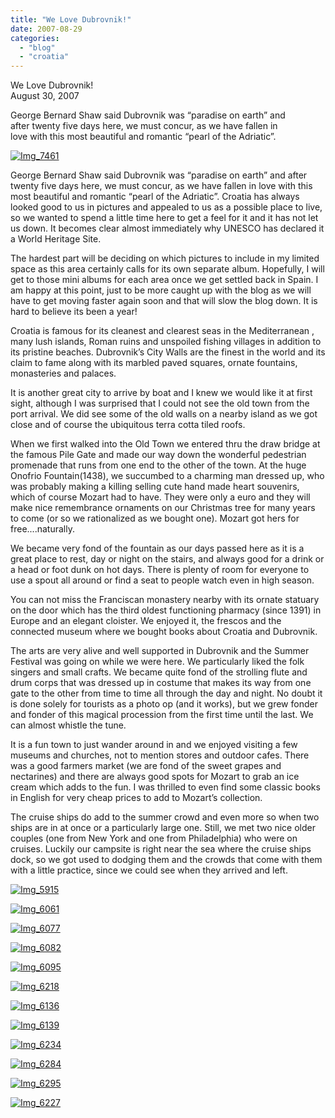 ```yaml
---
title: "We Love Dubrovnik!"
date: 2007-08-29
categories: 
  - "blog"
  - "croatia"
---
```


We Love Dubrovnik!  
August 30, 2007

George Bernard Shaw said Dubrovnik was “paradise on earth” and  
after twenty five days here, we must concur, as we have fallen in  
love with this most beautiful and romantic “pearl of the Adriatic”.

<!--more-->

[![Img_7461](https://pub-ac94b3f306b24c0dba4238943c97f2e1.r2.dev/soultravelers3/images/2008/02/27/img_7461.png "Img_7461")](https://pub-ac94b3f306b24c0dba4238943c97f2e1.r2.dev/photos/uncategorized/2008/02/27/img_7461.png)

George Bernard Shaw said Dubrovnik was “paradise on earth” and after twenty five days here, we must concur, as we have fallen in love with this most beautiful and romantic “pearl of the Adriatic”. Croatia has always looked good to us in pictures and appealed to us as a possible place to live, so we wanted to spend a little time here to get a feel for it and it has not let us down. It becomes clear almost immediately why UNESCO has declared it a World Heritage Site.

The hardest part will be deciding on which pictures to include in my limited space as this area certainly calls for its own separate album. Hopefully, I will get to those mini albums for each area once we get settled back in Spain. I am happy at this point, just to be more caught up with the blog as we will have to get moving faster again soon and that will slow the blog down. It is hard to believe its been a year!

Croatia is famous for its cleanest and clearest seas in the Mediterranean , many lush islands, Roman ruins and unspoiled fishing villages in addition to its pristine beaches. Dubrovnik’s City Walls are the finest in the world and its claim to fame along with its marbled paved squares, ornate fountains, monasteries and palaces.

It is another great city to arrive by boat and I knew we would like it at first sight, although I was surprised that I could not see the old town from the port arrival. We did see some of the old walls on a nearby island as we got close and of course the ubiquitous terra cotta tiled roofs.

When we first walked into the Old Town we entered thru the draw bridge at the famous Pile Gate and made our way down the wonderful pedestrian promenade that runs from one end to the other of the town. At the huge Onofrio Fountain(1438), we succumbed to a charming man dressed up, who was probably making a killing selling cute hand made heart souvenirs, which of course Mozart had to have. They were only a euro and they will make nice remembrance ornaments on our Christmas tree for many years to come (or so we rationalized as we bought one). Mozart got hers for free....naturally.

We became very fond of the fountain as our days passed here as it is a great place to rest, day or night on the stairs, and always good for a drink or a head or foot dunk on hot days. There is plenty of room for everyone to use a spout all around or find a seat to people watch even in high season.

You can not miss the Franciscan monastery nearby with its ornate statuary on the door which has the third oldest functioning pharmacy (since 1391) in Europe and an elegant cloister. We enjoyed it, the frescos and the connected museum where we bought books about Croatia and Dubrovnik.

The arts are very alive and well supported in Dubrovnik and the Summer Festival was going on while we were here. We particularly liked the folk singers and small crafts. We became quite fond of the strolling flute and drum corps that was dressed up in costume that makes its way from one gate to the other from time to time all through the day and night. No doubt it is done solely for tourists as a photo op (and it works), but we grew fonder and fonder of this magical procession from the first time until the last. We can almost whistle the tune.

It is a fun town to just wander around in and we enjoyed visiting a few museums and churches, not to mention stores and outdoor cafes. There was a good farmers market (we are fond of the sweet grapes and nectarines) and there are always good spots for Mozart to grab an ice cream which adds to the fun. I was thrilled to even find some classic books in English for very cheap prices to add to Mozart’s collection.

The cruise ships do add to the summer crowd and even more so when two ships are in at once or a particularly large one. Still, we met two nice older couples (one from New York and one from Philadelphia) who were on cruises. Luckily our campsite is right near the sea where the cruise ships dock, so we got used to dodging them and the crowds that come with them with a little practice, since we could see when they arrived and left.

[![Img_5915](https://pub-ac94b3f306b24c0dba4238943c97f2e1.r2.dev/soultravelers3/images/2008/02/27/img_5915.png "Img_5915")](https://pub-ac94b3f306b24c0dba4238943c97f2e1.r2.dev/photos/uncategorized/2008/02/27/img_5915.png)

[![Img_6061](https://pub-ac94b3f306b24c0dba4238943c97f2e1.r2.dev/soultravelers3/images/2008/02/27/img_6061.png "Img_6061")](https://pub-ac94b3f306b24c0dba4238943c97f2e1.r2.dev/photos/uncategorized/2008/02/27/img_6061.png)

[![Img_6077](https://pub-ac94b3f306b24c0dba4238943c97f2e1.r2.dev/soultravelers3/images/2008/02/27/img_6077.png "Img_6077")](https://pub-ac94b3f306b24c0dba4238943c97f2e1.r2.dev/photos/uncategorized/2008/02/27/img_6077.png)

[![Img_6082](https://pub-ac94b3f306b24c0dba4238943c97f2e1.r2.dev/soultravelers3/images/2008/02/27/img_6082.png "Img_6082")](https://pub-ac94b3f306b24c0dba4238943c97f2e1.r2.dev/photos/uncategorized/2008/02/27/img_6082.png)

[![Img_6095](https://pub-ac94b3f306b24c0dba4238943c97f2e1.r2.dev/soultravelers3/images/2008/02/27/img_6095.png "Img_6095")](https://pub-ac94b3f306b24c0dba4238943c97f2e1.r2.dev/photos/uncategorized/2008/02/27/img_6095.png)

[![Img_6218](https://pub-ac94b3f306b24c0dba4238943c97f2e1.r2.dev/soultravelers3/images/2008/02/27/img_6218.png "Img_6218")](https://pub-ac94b3f306b24c0dba4238943c97f2e1.r2.dev/photos/uncategorized/2008/02/27/img_6218.png)

[![Img_6136](https://pub-ac94b3f306b24c0dba4238943c97f2e1.r2.dev/soultravelers3/images/2008/02/27/img_6136.png "Img_6136")](https://pub-ac94b3f306b24c0dba4238943c97f2e1.r2.dev/photos/uncategorized/2008/02/27/img_6136.png)

[![Img_6139](https://pub-ac94b3f306b24c0dba4238943c97f2e1.r2.dev/soultravelers3/images/2008/02/27/img_6139.png "Img_6139")](https://pub-ac94b3f306b24c0dba4238943c97f2e1.r2.dev/photos/uncategorized/2008/02/27/img_6139.png)

[![Img_6234](https://pub-ac94b3f306b24c0dba4238943c97f2e1.r2.dev/soultravelers3/images/2008/02/27/img_6234.png "Img_6234")](https://pub-ac94b3f306b24c0dba4238943c97f2e1.r2.dev/photos/uncategorized/2008/02/27/img_6234.png)

[![Img_6284](https://pub-ac94b3f306b24c0dba4238943c97f2e1.r2.dev/soultravelers3/images/2008/02/27/img_6284.png "Img_6284")](https://pub-ac94b3f306b24c0dba4238943c97f2e1.r2.dev/photos/uncategorized/2008/02/27/img_6284.png)

[![Img_6295](https://pub-ac94b3f306b24c0dba4238943c97f2e1.r2.dev/soultravelers3/images/2008/02/27/img_6295.png "Img_6295")](https://pub-ac94b3f306b24c0dba4238943c97f2e1.r2.dev/photos/uncategorized/2008/02/27/img_6295.png)

[![Img_6227](https://pub-ac94b3f306b24c0dba4238943c97f2e1.r2.dev/soultravelers3/images/2008/02/27/img_6227.png "Img_6227")](https://pub-ac94b3f306b24c0dba4238943c97f2e1.r2.dev/photos/uncategorized/2008/02/27/img_6227.png)
